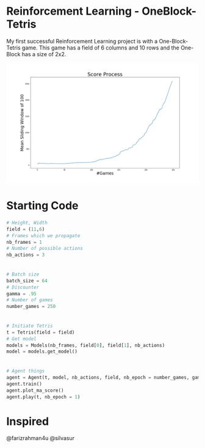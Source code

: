 # Reinforcement Learning - OneBlock-Tetris

My first successful Reinforcement Learning project is with a One-Block-Tetris game. This game has a field of 6 columns and 10 rows and the One-Block has a size of 2x2. 

![Score Process](tetris_score_process.png?raw=true "Score Process")

# Starting Code
```python
# Height, Width
field = (11,6)
# Frames which we propagate
nb_frames = 1 
# Number of possible actions
nb_actions = 3


# Batch size
batch_size = 64
# Discounter
gamma = .95
# Number of games
number_games = 250


# Initiate Tetris
t = Tetris(field = field)
# Get model
models = Models(nb_frames, field[0], field[1], nb_actions)
model = models.get_model()


# Agent things
agent = Agent(t, model, nb_actions, field, nb_epoch = number_games, gamma=gamma, batch_size=batch_size)
agent.train()
agent.plot_ma_score()
agent.play(t, nb_epoch = 1)
```

# Inspired
@farizrahman4u
@silvasur